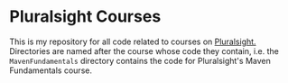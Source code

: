 # Pluralsight Courses  
This is my repository for all code related to courses on [Pluralsight.](www.pluralsight.com) Directories are named
after the course whose code they contain, i.e. the `MavenFundamentals` directory contains the code for Pluralsight's
Maven Fundamentals course.

